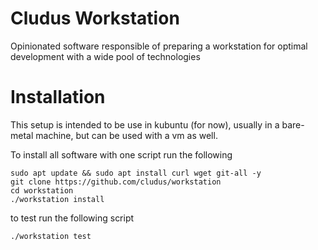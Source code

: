 # Cludus Workstation

Opinionated software responsible of preparing a workstation for optimal development with a wide pool of technologies

# Installation

This setup is intended to be use in kubuntu (for now), usually in a bare-metal machine, but can be used with a vm as well.

To install all software with one script run the following

    sudo apt update && sudo apt install curl wget git-all -y
    git clone https://github.com/cludus/workstation
    cd workstation
    ./workstation install

to test run the following script

    ./workstation test
